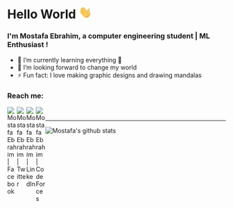 # Hello World <img src="https://raw.githubusercontent.com/ABSphreak/ABSphreak/master/gifs/Hi.gif" width="30px">

### I'm Mostafa Ebrahim, a computer engineering student | ML Enthusiast !
- 🌱 I’m currently learning everything 🤣
- 🎯 I’m looking forward to change my world
- ⚡ Fun fact: I love making graphic designs and drawing mandalas
<!-- - 🥅 2020 Goals:  -->

### Reach me:

[<img align="left" alt="Mostafa Ebrahim | Facebook" width="22px" src="https://cdn.jsdelivr.net/npm/simple-icons@v3/icons/facebook.svg" />][facebook]
[<img align="left" alt="Mostafa Ebrahim | Twitter" width="22px" src="https://cdn.jsdelivr.net/npm/simple-icons@v3/icons/twitter.svg" />][twitter]
[<img align="left" alt="Mostafa Ebrahim | LinkedIn" width="22px" src="https://cdn.jsdelivr.net/npm/simple-icons@v3/icons/linkedin.svg" />][linkedin]
[<img align="left" alt="Mostafa Ebrahim | CodeForces" width="22px" src="https://cdn.jsdelivr.net/npm/simple-icons@v3/icons/codeforces.svg" />][codeforces]

<br />

---
![Mostafa's github stats](https://github-readme-stats.vercel.app/api?username=Mostafa-Ebrahim&count_private=true&theme=prussian)

<!-- ![Top Langs](https://github-readme-stats.vercel.app/api/top-langs/?username=Mostafa-Ebrahim&layout=compact) -->
<!-- ![visitors](https://visitor-badge.laobi.icu/badge?page_id=Mostafa-Ebrahim.Mostafa-Ebrahim) -->

[linkedin]: https://www.linkedin.com/in/mostafa2299/
[twitter]: https://twitter.com/Mostafa_2299
[facebook]: https://www.facebook.com/Mostafa2299/
[codeforces]: https://codeforces.com/profile/Mostafa_Ebrahim
